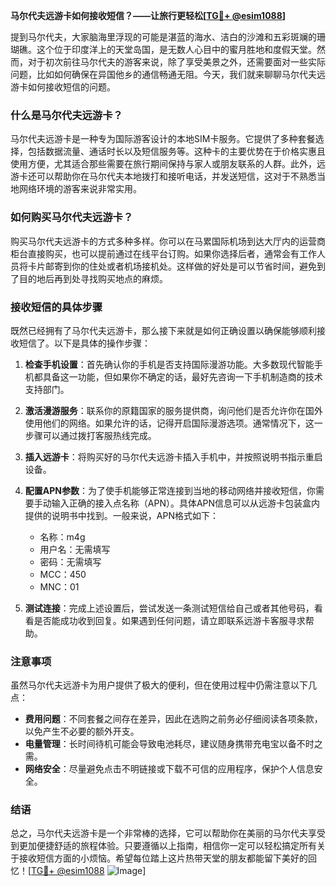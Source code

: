 **马尔代夫远游卡如何接收短信？——让旅行更轻松[[TG💪+ @esim1088](https://t.me/s/esim1088)]**

提到马尔代夫，大家脑海里浮现的可能是湛蓝的海水、洁白的沙滩和五彩斑斓的珊瑚礁。这个位于印度洋上的天堂岛国，是无数人心目中的蜜月胜地和度假天堂。然而，对于初次前往马尔代夫的游客来说，除了享受美景之外，还需要面对一些实际问题，比如如何确保在异国他乡的通信畅通无阻。今天，我们就来聊聊马尔代夫远游卡如何接收短信的问题。

### 什么是马尔代夫远游卡？

马尔代夫远游卡是一种专为国际游客设计的本地SIM卡服务。它提供了多种套餐选择，包括数据流量、通话时长以及短信服务等。这种卡的主要优势在于价格实惠且使用方便，尤其适合那些需要在旅行期间保持与家人或朋友联系的人群。此外，远游卡还可以帮助你在马尔代夫本地拨打和接听电话，并发送短信，这对于不熟悉当地网络环境的游客来说非常实用。

### 如何购买马尔代夫远游卡？

购买马尔代夫远游卡的方式多种多样。你可以在马累国际机场到达大厅内的运营商柜台直接购买，也可以提前通过在线平台订购。如果你选择后者，通常会有工作人员将卡片邮寄到你的住处或者机场接机处。这样做的好处是可以节省时间，避免到了目的地后再到处寻找购买地点的麻烦。

### 接收短信的具体步骤

既然已经拥有了马尔代夫远游卡，那么接下来就是如何正确设置以确保能够顺利接收短信了。以下是具体的操作步骤：

1. **检查手机设置**：首先确认你的手机是否支持国际漫游功能。大多数现代智能手机都具备这一功能，但如果你不确定的话，最好先咨询一下手机制造商的技术支持部门。
   
2. **激活漫游服务**：联系你的原籍国家的服务提供商，询问他们是否允许你在国外使用他们的网络。如果允许的话，记得开启国际漫游选项。通常情况下，这一步骤可以通过拨打客服热线完成。

3. **插入远游卡**：将购买好的马尔代夫远游卡插入手机中，并按照说明书指示重启设备。

4. **配置APN参数**：为了使手机能够正常连接到当地的移动网络并接收短信，你需要手动输入正确的接入点名称（APN）。具体APN信息可以从远游卡包装盒内提供的说明书中找到。一般来说，APN格式如下：
   - 名称：m4g
   - 用户名：无需填写
   - 密码：无需填写
   - MCC：450
   - MNC：01

5. **测试连接**：完成上述设置后，尝试发送一条测试短信给自己或者其他号码，看看是否能成功收到回复。如果遇到任何问题，请立即联系远游卡客服寻求帮助。

### 注意事项

虽然马尔代夫远游卡为用户提供了极大的便利，但在使用过程中仍需注意以下几点：

- **费用问题**：不同套餐之间存在差异，因此在选购之前务必仔细阅读各项条款，以免产生不必要的额外开支。
- **电量管理**：长时间待机可能会导致电池耗尽，建议随身携带充电宝以备不时之需。
- **网络安全**：尽量避免点击不明链接或下载不可信的应用程序，保护个人信息安全。

### 结语

总之，马尔代夫远游卡是一个非常棒的选择，它可以帮助你在美丽的马尔代夫享受到更加便捷舒适的旅程体验。只要遵循以上指南，相信你一定可以轻松搞定所有关于接收短信方面的小烦恼。希望每位踏上这片热带天堂的朋友都能留下美好的回忆！[[TG💪+ @esim1088](https://t.me/s/esim1088) ![Image](https://i.postimg.cc/4NQfJmqS/Snipaste-2025-05-13-00-14-12.png)]